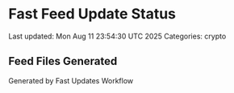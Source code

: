 # Fast Feed Update Status
Last updated: Mon Aug 11 23:54:30 UTC 2025
Categories: crypto

## Feed Files Generated

Generated by Fast Updates Workflow
